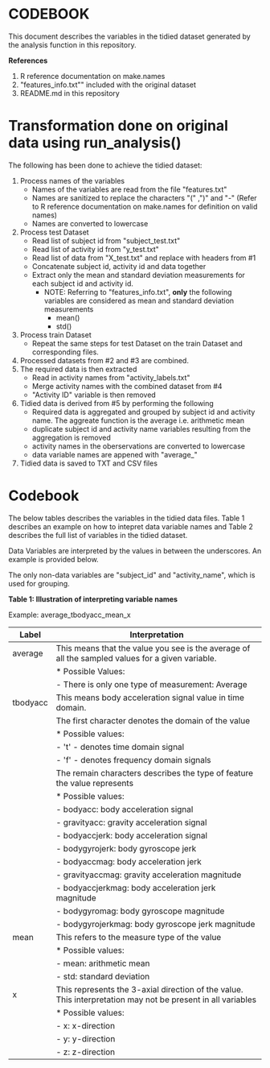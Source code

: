 CODEBOOK
========================================================

This document describes the variables in the tidied dataset generated by the analysis function in this repository.

__References__

1. R reference documentation on make.names
2. "features_info.txt"" included with the original dataset
3. README.md in this repository

# Transformation done on original data using run_analysis()
The following has been done to achieve the tidied dataset:

1. Process names of the variables
    + Names of the variables are read from the file "features.txt"
    + Names are sanitized to replace the characters "(" ,")" and "-" (Refer to R reference documentation on make.names for definition on valid names)
    + Names are converted to lowercase
2. Process test Dataset
    + Read list of subject id from "subject_test.txt"
    + Read list of activity id from "y_test.txt"
    + Read list of data from "X_test.txt" and replace with headers from #1
    + Concatenate subject id, activity id and data together
    + Extract only the mean and standard deviation measurements for each subject id and activity id.
        + NOTE: Referring to "features_info.txt", **only** the following variables are considered as mean and standard deviation measurements
            + mean()
            + std()
3. Process train Dataset
    + Repeat the same steps for test Dataset on the train Dataset and corresponding files.
4. Processed datasets from #2 and #3 are combined.
5. The required data is then extracted
    + Read in activity names from "activity_labels.txt"
    + Merge activity names with the combined dataset from #4
    + "Activity ID" variable is then removed
5. Tidied data is derived from #5 by performing the following
    + Required data is aggregated and grouped by subject id and activity name. The aggreate function is the average i.e. arithmetic mean
    + duplicate subject id and activity name variables resulting from the aggregation is removed
    + activity names in the oberservations are converted to lowercase
    + data variable names are appened with "average_"
6. Tidied data is saved to TXT and CSV files
    
    

# Codebook
The below tables describes the variables in the tidied data files. Table 1 describes an example on how to intepret data variable names and Table 2 describes the full list of variables in the tidied dataset.

Data Variables are interpreted by the values in between the underscores. An example is provided below.

The only non-data variables are "subject_id" and "activity_name", which is used for grouping.

__Table 1: Illustration of interpreting variable names__

Example: average_tbodyacc_mean_x

Label       | Interpretation
------------|---------------
average     | This means that the value you see is the average of all the sampled values for a given variable.
            |    * Possible Values:
            |        - There is only one type of measurement: Average
tbodyacc    | This means body acceleration signal value in time domain.
            | The first character denotes the domain of the value
            |   * Possible values:
            |       - 't' - denotes time domain signal
            |       - 'f' - denotes frequency domain signals
            | The remain characters describes the type of feature the value represents
            |   * Possible values:
            |       - bodyacc: body acceleration signal
            |       - gravityacc: gravity acceleration signal
            |       - bodyaccjerk: body acceleration signal
            |       - bodygyrojerk: body gyroscope jerk
            |       - bodyaccmag: body acceleration jerk
            |       - gravityaccmag: gravity acceleration magnitude
            |       - bodyaccjerkmag: body acceleration jerk magnitude
            |       - bodygyromag: body gyroscope magnitude
            |       - bodygyrojerkmag: body gyroscope jerk magnitude
mean        | This refers to the measure type of the value
            |   * Possible values:
            |       - mean: arithmetic mean
            |       - std: standard deviation
x           | This represents the 3-axial direction of the value. This interpretation may not be present in all variables
            |   * Possible values:
            |       - x: x-direction
            |       - y: y-direction
            |       - z: z-direction
